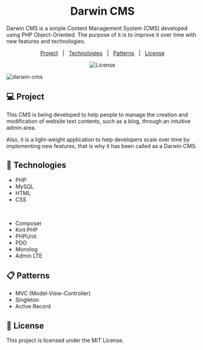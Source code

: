 <h1 align="center"> Darwin CMS </h1>

<p> Darwin CMS is a simple Content Management System (CMS) developed using PHP Object-Oriented. The purpose of it is to improve it over time with new features and technologies. </p>

<p align="center">
  <a href="#-project">Project</a>&nbsp;&nbsp;&nbsp;|&nbsp;&nbsp;
  <a href="#-technologies">Technologies</a>&nbsp;&nbsp;&nbsp;|&nbsp;&nbsp;
  <a href="#-patterns">Patterns</a>&nbsp;&nbsp;&nbsp;|&nbsp;&nbsp;
  <a href="#-license">License</a>
</p>

<p align="center">
  <img alt="License" src="https://img.shields.io/badge/license-MIT-blue">
</p>

![darwin-cms](https://user-images.githubusercontent.com/44320884/216793944-624ae586-07d6-47cf-97c0-036c90e3f74a.PNG)

## 💻 Project

<p> This CMS is being developed to help people to manage the creation and modification of website text contents, such as a blog, through an intuitive admin area. </p>

<p> Also, it is a light-weight application to help developers scale over time by implementing new features, that is why it has been called as a Darwin CMS. </p>

## 🚀 Technologies

- PHP
- MySQL
- HTML
- CSS
<br>

- Composer
- Kint PHP
- PHPUnit
- PDO
- Monolog
- Admin LTE

## 📋 Patterns

- MVC (Model-View-Controller)
- Singleton
- Active Record

## 📝 License

This project is licensed under the MIT License.
